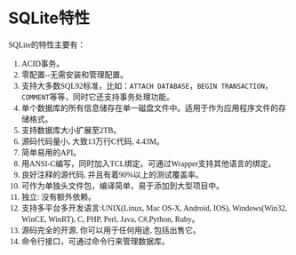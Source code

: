 # SQLite特性
<font face="微软雅黑">

SQLite的特性主要有：  
1. ACID事务。
2. 零配置--无需安装和管理配置。
3. 支持大多数SQL92标准，比如：`ATTACH DATABASE`，`BEGIN TRANSACTION`，`COMMENT`等等，同时它还支持事务处理功能。
4. 单个数据库的所有信息储存在单一磁盘文件中。适用于作为应用程序文件的存储格式。
5. 支持数据库大小扩展至2TB。
6. 源码代码量小, 大致13万行C代码, 4.43M。
7. 简单易用的API。
8. 用ANSI-C编写，同时加入TCL绑定。可通过Wrapper支持其他语言的绑定。
9. 良好注释的源代码, 并且有着90%以上的测试覆盖率。
10. 可作为单独头文件包，编译简单，易于添加到大型项目中。
11. 独立: 没有额外依赖。
12. 支持多平台多开发语言:UNIX(Linux, Mac OS-X, Android, IOS), Windows(Win32, WinCE, WinRT), C, PHP, Perl, Java, C#,Python, Ruby。
13. 源码完全的开源, 你可以用于任何用途, 包括出售它。
14. 命令行接口，可通过命令行来管理数据库。
